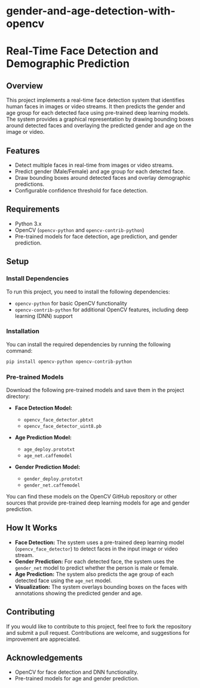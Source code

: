 # gender-and-age-detection-with-opencv
# Real-Time Face Detection and Demographic Prediction

## Overview

This project implements a real-time face detection system that identifies human faces in images or video streams. It then predicts the gender and age group for each detected face using pre-trained deep learning models. The system provides a graphical representation by drawing bounding boxes around detected faces and overlaying the predicted gender and age on the image or video.

## Features
- Detect multiple faces in real-time from images or video streams.
- Predict gender (Male/Female) and age group for each detected face.
- Draw bounding boxes around detected faces and overlay demographic predictions.
- Configurable confidence threshold for face detection.

## Requirements
- Python 3.x
- OpenCV (`opencv-python` and `opencv-contrib-python`)
- Pre-trained models for face detection, age prediction, and gender prediction.

## Setup

### Install Dependencies

To run this project, you need to install the following dependencies:

- `opencv-python` for basic OpenCV functionality
- `opencv-contrib-python` for additional OpenCV features, including deep learning (DNN) support

### Installation

You can install the required dependencies by running the following command:

```bash
pip install opencv-python opencv-contrib-python
```

### Pre-trained Models

Download the following pre-trained models and save them in the project directory:

- **Face Detection Model:**
  - `opencv_face_detector.pbtxt`
  - `opencv_face_detector_uint8.pb`

- **Age Prediction Model:**
  - `age_deploy.prototxt`
  - `age_net.caffemodel`

- **Gender Prediction Model:**
  - `gender_deploy.prototxt`
  - `gender_net.caffemodel`

You can find these models on the OpenCV GitHub repository or other sources that provide pre-trained deep learning models for age and gender prediction.

## How It Works

- **Face Detection:** The system uses a pre-trained deep learning model (`opencv_face_detector`) to detect faces in the input image or video stream.
- **Gender Prediction:** For each detected face, the system uses the `gender_net` model to predict whether the person is male or female.
- **Age Prediction:** The system also predicts the age group of each detected face using the `age_net` model.
- **Visualization:** The system overlays bounding boxes on the faces with annotations showing the predicted gender and age.

## Contributing

If you would like to contribute to this project, feel free to fork the repository and submit a pull request. Contributions are welcome, and suggestions for improvement are appreciated.


## Acknowledgements

- OpenCV for face detection and DNN functionality.
- Pre-trained models for age and gender prediction.


